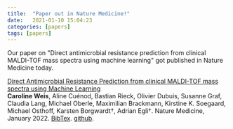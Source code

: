 ```yaml
---
title:  "Paper out in Nature Medicine!"
date:   2021-01-10 15:04:23
categories: [papers]
tags: [papers]
---
```

Our paper on "Direct antimicrobial resistance prediction from clinical MALDI-TOF mass spectra using machine learning" got published in Nature Medicine today.


[Direct Antimicrobial Resistance Prediction from clinical MALDI-TOF mass spectra using Machine Learning](https://doi.org/10.1038/s41591-021-01619-9)  
**Caroline Weis**, Aline Cuénod, Bastian Rieck, Olivier Dubuis, Susanne Graf, Claudia Lang, Michael Oberle, Maximilian Brackmann, Kirstine K. Soegaard, Michael Osthoff, Karsten Borgwardt†, Adrian Egli†. Nature Medicine, January 2022. [BibTex](https://github.com/cvweis/cvweis.github.io/blob/main/assets/Weis20c.bib). [github](https://github.com/BorgwardtLab/maldi_amr).

